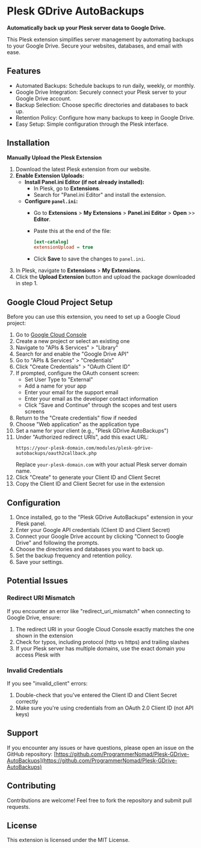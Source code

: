 # Plesk GDrive AutoBackups

**Automatically back up your Plesk server data to Google Drive.**

This Plesk extension simplifies server management by automating backups to your Google Drive. Secure your websites, databases, and email with ease.

## Features

*   Automated Backups: Schedule backups to run daily, weekly, or monthly.
*   Google Drive Integration: Securely connect your Plesk server to your Google Drive account.
*   Backup Selection: Choose specific directories and databases to back up.
*   Retention Policy: Configure how many backups to keep in Google Drive.
*   Easy Setup: Simple configuration through the Plesk interface.

## Installation

**Manually Upload the Plesk Extension**

1.  Download the latest Plesk extension from our website.
2.  **Enable Extension Uploads:**
    *   **Install Panel.ini Editor (if not already installed):**
        *   In Plesk, go to **Extensions**.
        *   Search for "Panel.ini Editor" and install the extension.
    *   **Configure `panel.ini`:**
        *   Go to **Extensions** > **My Extensions** > **Panel.ini Editor** > **Open** >> **Editor**.
        *   Paste this at the end of the file:
        
            ```ini
            [ext-catalog]
            extensionUpload = true
            ```
        
        *   Click **Save** to save the changes to `panel.ini`.
3.  In Plesk, navigate to **Extensions** > **My Extensions**.
4.  Click the **Upload Extension** button and upload the package downloaded in step 1.

## Google Cloud Project Setup

Before you can use this extension, you need to set up a Google Cloud project:

1. Go to [Google Cloud Console](https://console.cloud.google.com/)
2. Create a new project or select an existing one
3. Navigate to "APIs & Services" > "Library"
4. Search for and enable the "Google Drive API"
5. Go to "APIs & Services" > "Credentials"
6. Click "Create Credentials" > "OAuth Client ID"
7. If prompted, configure the OAuth consent screen:
   * Set User Type to "External"
   * Add a name for your app
   * Enter your email for the support email
   * Enter your email as the developer contact information
   * Click "Save and Continue" through the scopes and test users screens
8. Return to the "Create credentials" flow if needed
9. Choose "Web application" as the application type
10. Set a name for your client (e.g., "Plesk GDrive AutoBackups")
11. Under "Authorized redirect URIs", add this exact URL:
    ```
    https://your-plesk-domain.com/modules/plesk-gdrive-autobackups/oauth2callback.php
    ```
    Replace `your-plesk-domain.com` with your actual Plesk server domain name.
12. Click "Create" to generate your Client ID and Client Secret
13. Copy the Client ID and Client Secret for use in the extension

## Configuration

1.  Once installed, go to the "Plesk GDrive AutoBackups" extension in your Plesk panel.
2.  Enter your Google API credentials (Client ID and Client Secret)
3.  Connect your Google Drive account by clicking "Connect to Google Drive" and following the prompts.
4.  Choose the directories and databases you want to back up.
5.  Set the backup frequency and retention policy.
6.  Save your settings.

## Potential Issues

### Redirect URI Mismatch

If you encounter an error like "redirect_uri_mismatch" when connecting to Google Drive, ensure:

1. The redirect URI in your Google Cloud Console exactly matches the one shown in the extension
2. Check for typos, including protocol (http vs https) and trailing slashes
3. If your Plesk server has multiple domains, use the exact domain you access Plesk with

### Invalid Credentials

If you see "invalid_client" errors:
1. Double-check that you've entered the Client ID and Client Secret correctly
2. Make sure you're using credentials from an OAuth 2.0 Client ID (not API keys)

## Support

If you encounter any issues or have questions, please open an issue on the GitHub repository: [https://github.com/ProgrammerNomad/Plesk-GDrive-AutoBackups](https://github.com/ProgrammerNomad/Plesk-GDrive-AutoBackups)

## Contributing

Contributions are welcome! Feel free to fork the repository and submit pull requests.

## License

This extension is licensed under the MIT License.